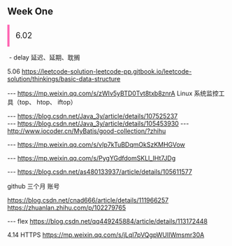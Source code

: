 ## Week	One

<div style="width: 100%;height: 50px;line-height: 50px;border-left: 5px solid hotpink;padding-left:14px;backgroup:block;font-size:18px"> 6.02 </div>

​	- delay	延迟、延期、耽搁







5.06
	https://leetcode-solution-leetcode-pp.gitbook.io/leetcode-solution/thinkings/basic-data-structure





--- https://mp.weixin.qq.com/s/zWIv5yBTD0Tvt8txb8znrA
	Linux 系统监控工具（top、 htop、 iftop）	



--- https://blog.csdn.net/Java_3y/article/details/107525237		
--- https://blog.csdn.net/Java_3y/article/details/105453930
--- http://www.iocoder.cn/MyBatis/good-collection/?zhihu



--- https://mp.weixin.qq.com/s/vIp7kTuBDqmOkSzKMHGVow


--- https://mp.weixin.qq.com/s/PygYGdfdomSKLl_IHt7JDg

--- https://blog.csdn.net/as480133937/article/details/105611577



github  三个月  账号

https://blog.csdn.net/cnad666/article/details/111966257
https://zhuanlan.zhihu.com/p/102279765


--- flex
	https://blog.csdn.net/qq449245884/article/details/113172448





4.14
	HTTPS	https://mp.weixin.qq.com/s/jLqI7pVQgpWUIIWmsmr30A





























